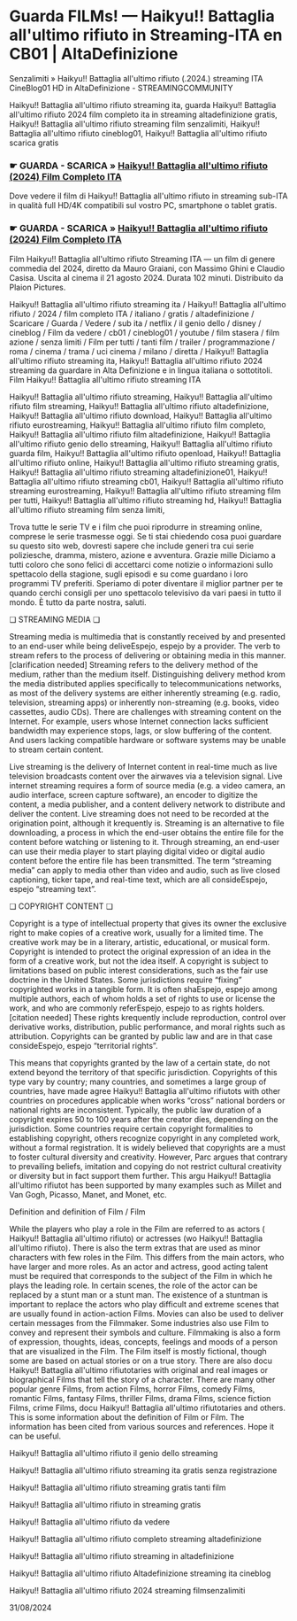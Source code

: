 #  Guarda FILMs! — Haikyu!! Battaglia all'ultimo rifiuto in Streaming-ITA en CB01 | AltaDefinizione

Senzalimiti » Haikyu!! Battaglia all'ultimo rifiuto (.2024.) streaming ITA CineBlog01 HD in AltaDefinizione - STREAMINGCOMMUNITY

Haikyu!! Battaglia all'ultimo rifiuto streaming ita, guarda Haikyu!! Battaglia all'ultimo rifiuto 2024 film completo ita in streaming altadefinizione gratis, Haikyu!! Battaglia all'ultimo rifiuto streaming film senzalimiti, Haikyu!! Battaglia all'ultimo rifiuto cineblog01, Haikyu!! Battaglia all'ultimo rifiuto scarica gratis

### ☛ GUARDA - SCARICA » [Haikyu!! Battaglia all'ultimo rifiuto (2024) Film Completo ITA](https://www.megavids.online/it/movie/1012201/haikyu-the-dumpster-battle?gicup)

Dove vedere il film di Haikyu!! Battaglia all'ultimo rifiuto in streaming sub-ITA in qualità full HD/4K compatibili sul vostro PC, smartphone o tablet gratis.

### ☛ GUARDA - SCARICA » [Haikyu!! Battaglia all'ultimo rifiuto (2024) Film Completo ITA](https://www.megavids.online/it/movie/1012201/haikyu-the-dumpster-battle?gicup)


Film Haikyu!! Battaglia all'ultimo rifiuto Streaming ITA — un film di genere commedia del 2024, diretto da Mauro Graiani, con Massimo Ghini e Claudio Casisa. Uscita al cinema il 21 agosto 2024. Durata 102 minuti. Distribuito da Plaion Pictures.

Haikyu!! Battaglia all'ultimo rifiuto streaming ita / Haikyu!! Battaglia all'ultimo rifiuto / 2024 / film completo ITA / italiano / gratis / altadefinizione / Scaricare / Guarda / Vedere / sub ita / netflix / il genio dello / disney / cineblog / Film da vedere / cb01 / cineblog01 / youtube / film stasera / film azione / senza limiti / Film per tutti / tanti film / trailer / programmazione / roma / cinema / trama / uci cinema / milano / diretta / Haikyu!! Battaglia all'ultimo rifiuto streaming ita, Haikyu!! Battaglia all'ultimo rifiuto 2024 streaming da guardare in Alta Definizione e in lingua italiana o sottotitoli. Film Haikyu!! Battaglia all'ultimo rifiuto streaming ITA

Haikyu!! Battaglia all'ultimo rifiuto streaming, Haikyu!! Battaglia all'ultimo rifiuto film streaming, Haikyu!! Battaglia all'ultimo rifiuto altadefinizione, Haikyu!! Battaglia all'ultimo rifiuto download, Haikyu!! Battaglia all'ultimo rifiuto eurostreaming, Haikyu!! Battaglia all'ultimo rifiuto film completo, Haikyu!! Battaglia all'ultimo rifiuto film altadefinizione, Haikyu!! Battaglia all'ultimo rifiuto genio dello streaming, Haikyu!! Battaglia all'ultimo rifiuto guarda film, Haikyu!! Battaglia all'ultimo rifiuto openload, Haikyu!! Battaglia all'ultimo rifiuto online, Haikyu!! Battaglia all'ultimo rifiuto streaming gratis, Haikyu!! Battaglia all'ultimo rifiuto streaming altadefinizione01, Haikyu!! Battaglia all'ultimo rifiuto streaming cb01, Haikyu!! Battaglia all'ultimo rifiuto streaming eurostreaming, Haikyu!! Battaglia all'ultimo rifiuto streaming film per tutti, Haikyu!! Battaglia all'ultimo rifiuto streaming hd, Haikyu!! Battaglia all'ultimo rifiuto streaming film senza limiti,

Trova tutte le serie TV e i film che puoi riprodurre in streaming online, comprese le serie trasmesse oggi. Se ti stai chiedendo cosa puoi guardare su questo sito web, dovresti sapere che include generi tra cui serie poliziesche, dramma, mistero, azione e avventura. Grazie mille Diciamo a tutti coloro che sono felici di accettarci come notizie o informazioni sullo spettacolo della stagione, sugli episodi e su come guardano i loro programmi TV preferiti. Speriamo di poter diventare il miglior partner per te quando cerchi consigli per uno spettacolo televisivo da vari paesi in tutto il mondo. È tutto da parte nostra, saluti.

❏ STREAMING MEDIA ❏

Streaming media is multimedia that is constantly received by and presented to an end-user while being deliveEspejo, espejo by a provider. The verb to stream refers to the process of delivering or obtaining media in this manner.[clarification needed] Streaming refers to the delivery method of the medium, rather than the medium itself. Distinguishing delivery method krom the media distributed applies specifically to telecommunications networks, as most of the delivery systems are either inherently streaming (e.g. radio, television, streaming apps) or inherently non-streaming (e.g. books, video cassettes, audio CDs). There are challenges with streaming content on the Internet. For example, users whose Internet connection lacks sufficient bandwidth may experience stops, lags, or slow buffering of the content. And users lacking compatible hardware or software systems may be unable to stream certain content.

Live streaming is the delivery of Internet content in real-time much as live television broadcasts content over the airwaves via a television signal. Live internet streaming requires a form of source media (e.g. a video camera, an audio interface, screen capture software), an encoder to digitize the content, a media publisher, and a content delivery network to distribute and deliver the content. Live streaming does not need to be recorded at the origination point, although it krequently is. Streaming is an alternative to file downloading, a process in which the end-user obtains the entire file for the content before watching or listening to it. Through streaming, an end-user can use their media player to start playing digital video or digital audio content before the entire file has been transmitted. The term “streaming media” can apply to media other than video and audio, such as live closed captioning, ticker tape, and real-time text, which are all consideEspejo, espejo “streaming text”.

❏ COPYRIGHT CONTENT ❏

Copyright is a type of intellectual property that gives its owner the exclusive right to make copies of a creative work, usually for a limited time. The creative work may be in a literary, artistic, educational, or musical form. Copyright is intended to protect the original expression of an idea in the form of a creative work, but not the idea itself. A copyright is subject to limitations based on public interest considerations, such as the fair use doctrine in the United States. Some jurisdictions require “fixing” copyrighted works in a tangible form. It is often shaEspejo, espejo among multiple authors, each of whom holds a set of rights to use or license the work, and who are commonly referEspejo, espejo to as rights holders.[citation needed] These rights krequently include reproduction, control over derivative works, distribution, public performance, and moral rights such as attribution. Copyrights can be granted by public law and are in that case consideEspejo, espejo “territorial rights”.

This means that copyrights granted by the law of a certain state, do not extend beyond the territory of that specific jurisdiction. Copyrights of this type vary by country; many countries, and sometimes a large group of countries, have made agree Haikyu!! Battaglia all'ultimo rifiutots with other countries on procedures applicable when works “cross” national borders or national rights are inconsistent. Typically, the public law duration of a copyright expires 50 to 100 years after the creator dies, depending on the jurisdiction. Some countries require certain copyright formalities to establishing copyright, others recognize copyright in any completed work, without a formal registration. It is widely believed that copyrights are a must to foster cultural diversity and creativity. However, Parc argues that contrary to prevailing beliefs, imitation and copying do not restrict cultural creativity or diversity but in fact support them further. This argu Haikyu!! Battaglia all'ultimo rifiutot has been supported by many examples such as Millet and Van Gogh, Picasso, Manet, and Monet, etc.

Definition and definition of Film / Film

While the players who play a role in the Film are referred to as actors ( Haikyu!! Battaglia all'ultimo rifiuto) or actresses (wo Haikyu!! Battaglia all'ultimo rifiuto). There is also the term extras that are used as minor characters with few roles in the Film. This differs from the main actors, who have larger and more roles. As an actor and actress, good acting talent must be required that corresponds to the subject of the Film in which he plays the leading role. In certain scenes, the role of the actor can be replaced by a stunt man or a stunt man. The existence of a stuntman is important to replace the actors who play difficult and extreme scenes that are usually found in action-action Films. Movies can also be used to deliver certain messages from the Filmmaker. Some industries also use Film to convey and represent their symbols and culture. Filmmaking is also a form of expression, thoughts, ideas, concepts, feelings and moods of a person that are visualized in the Film. The Film itself is mostly fictional, though some are based on actual stories or on a true story. There are also docu Haikyu!! Battaglia all'ultimo rifiutotaries with original and real images or biographical Films that tell the story of a character. There are many other popular genre Films, from action Films, horror Films, comedy Films, romantic Films, fantasy Films, thriller Films, drama Films, science fiction Films, crime Films, docu Haikyu!! Battaglia all'ultimo rifiutotaries and others. This is some information about the definition of Film or Film. The information has been cited from various sources and references. Hope it can be useful.

Haikyu!! Battaglia all'ultimo rifiuto il genio dello streaming

Haikyu!! Battaglia all'ultimo rifiuto streaming ita gratis senza registrazione

Haikyu!! Battaglia all'ultimo rifiuto streaming gratis tanti film

Haikyu!! Battaglia all'ultimo rifiuto in streaming gratis

Haikyu!! Battaglia all'ultimo rifiuto da vedere

Haikyu!! Battaglia all'ultimo rifiuto completo streaming altadefinizione

Haikyu!! Battaglia all'ultimo rifiuto streaming in altadefinizione

Haikyu!! Battaglia all'ultimo rifiuto Altadefinizione streaming ita cineblog

Haikyu!! Battaglia all'ultimo rifiuto 2024 streaming filmsenzalimiti

31/08/2024
